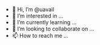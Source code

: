 - 👋 Hi, I’m @uavail
- 👀 I’m interested in ...
- 🌱 I’m currently learning ...
- 💞️ I’m looking to collaborate on ...
- 📫 How to reach me ...

<!---
uavail/uavail is a ✨ special ✨ repository because its `README.md` (this file) appears on your GitHub profile.
You can click the Preview link to take a look at your changes.
--->
